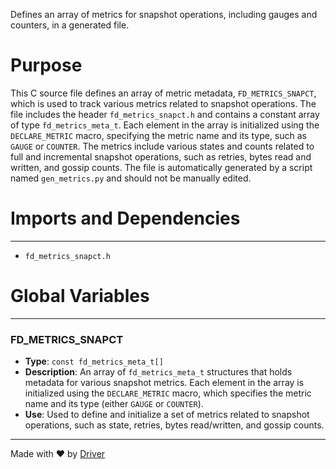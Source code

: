 <!--------------------------------------------------------------------------------->
<!-- IMPORTANT: This file is auto-generated by Driver (https://driver.ai). -------->
<!-- Manual edits may be overwritten on future commits. --------------------------->
<!--------------------------------------------------------------------------------->

Defines an array of metrics for snapshot operations, including gauges and counters, in a generated file.

# Purpose
This C source file defines an array of metric metadata, `FD_METRICS_SNAPCT`, which is used to track various metrics related to snapshot operations. The file includes the header `fd_metrics_snapct.h` and contains a constant array of type `fd_metrics_meta_t`. Each element in the array is initialized using the `DECLARE_METRIC` macro, specifying the metric name and its type, such as `GAUGE` or `COUNTER`. The metrics include various states and counts related to full and incremental snapshot operations, such as retries, bytes read and written, and gossip counts. The file is automatically generated by a script named `gen_metrics.py` and should not be manually edited.
# Imports and Dependencies

---
- `fd_metrics_snapct.h`


# Global Variables

---
### FD\_METRICS\_SNAPCT
- **Type**: ``const fd_metrics_meta_t[]``
- **Description**: An array of `fd_metrics_meta_t` structures that holds metadata for various snapshot metrics. Each element in the array is initialized using the `DECLARE_METRIC` macro, which specifies the metric name and its type (either `GAUGE` or `COUNTER`).
- **Use**: Used to define and initialize a set of metrics related to snapshot operations, such as state, retries, bytes read/written, and gossip counts.



---
Made with ❤️ by [Driver](https://www.driver.ai/)